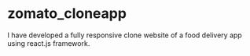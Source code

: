 # zomato_cloneapp
I have developed a fully responsive  clone website of a food delivery app using react.js framework.
